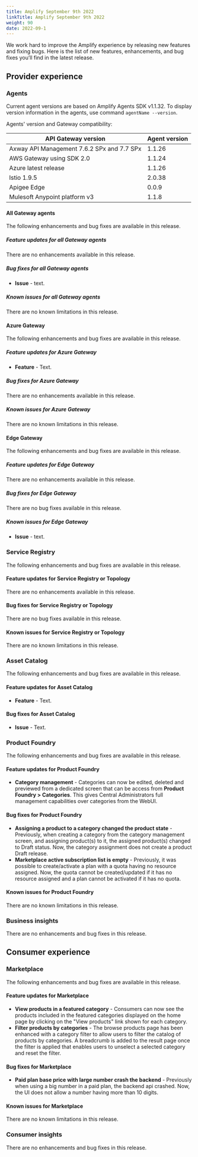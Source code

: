 ```yaml
---
title: Amplify September 9th 2022
linkTitle: Amplify September 9th 2022
weight: 90
date: 2022-09-1
---
```

We work hard to improve the Amplify experience by releasing new features and fixing bugs. Here is the list of new features, enhancements, and bug fixes you’ll find in the latest release.

## Provider experience

### Agents

Current agent versions are based on Amplify Agents SDK v1.1.32. To display version information in the agents, use command `agentName --version`.

Agents' version and Gateway compatibility:

| API Gateway version                        | Agent version|
|--------------------------------------------|--------------|
| Axway API Management 7.6.2 SPx and 7.7 SPx | 1.1.26       |
| AWS Gateway using SDK 2.0                  | 1.1.24       |
| Azure latest release                       | 1.1.26       |
| Istio 1.9.5                                | 2.0.38       |
| Apigee Edge                                | 0.0.9        |
| Mulesoft Anypoint platform v3              | 1.1.8        |

#### All Gateway agents

The following enhancements and bug fixes are available in this release.

##### Feature updates for all Gateway agents

There are no enhancements available in this release.

##### Bug fixes for all Gateway agents

* **Issue** - text.

##### Known issues for all Gateway agents

There are no known limitations in this release.

#### Azure Gateway

The following enhancements and bug fixes are available in this release.

##### Feature updates for Azure Gateway

* **Feature** - Text.

##### Bug fixes for Azure Gateway

There are no enhancements available in this release.

##### Known issues for Azure Gateway

There are no known limitations in this release.

#### Edge Gateway

The following enhancements and bug fixes are available in this release.

##### Feature updates for Edge Gateway

There are no enhancements available in this release.

##### Bug fixes for Edge Gateway

There are no bug fixes available in this release.

##### Known issues for Edge Gateway

* **Issue** - text.

### Service Registry

The following enhancements and bug fixes are available in this release.

#### Feature updates for Service Registry or Topology

There are no enhancements available in this release.

#### Bug fixes for Service Registry or Topology

There are no bug fixes available in this release.

#### Known issues for Service Registry or Topology

There are no known limitations in this release.

### Asset Catalog

The following enhancements and bug fixes are available in this release.

#### Feature updates for Asset Catalog

* **Feature** - Text.

#### Bug fixes for Asset Catalog

* **Issue** - Text.

### Product Foundry

The following enhancements and bug fixes are available in this release.

#### Feature updates for Product Foundry

* **Category management** - Categories can now be edited, deleted and previewed from a dedicated screen that can be access from **Product Foundry > Categories**. This gives Central Administrators full management capabilities over categories from the WebUI.

#### Bug fixes for Product Foundry

* **Assigning a product to a category changed the product state** - Previously, when creating a category from the category management screen, and assigning product(s) to it, the assigned product(s) changed to Draft status. Now, the category assignment does not create a product Draft release.
* **Marketplace active subscription list is empty** - Previously, it was possible to create/activate a plan with a quota having no resource assigned. Now, the quota cannot be created/updated if it has no resource assigned and a plan cannot be activated if it has no quota.

#### Known issues for Product Foundry

There are no known limitations in this release.

### Business insights

There are no enhancements and bug fixes in this release.

## Consumer experience

### Marketplace

The following enhancements and bug fixes are available in this release.

#### Feature updates for Marketplace

* **View products in a featured category** - Consumers can now see the products included in the featured categories displayed on the home page by clicking on the "View products" link shown for each category.
* **Filter products by categories** - The browse products page has been enhanced with a category filter to allow users to filter the catalog of products by categories. A breadcrumb is added to the result page once the filter is applied that enables users to unselect a selected category and reset the filter.

#### Bug fixes for Marketplace

* **Paid plan base price with large number crash the backend** - Previously when using a big number in a paid plan, the backend api crashed. Now, the UI does not allow a number having more than 10 digits.

#### Known issues for Marketplace

There are no known limitations in this release.

### Consumer insights

There are no enhancements and bug fixes in this release.